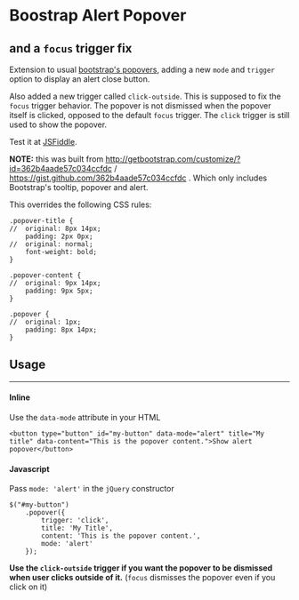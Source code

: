 Boostrap Alert Popover
============
## and a `focus` trigger fix

Extension to usual [bootstrap's popovers](http://getbootstrap.com/javascript/#popovers), adding a new `mode` and `trigger` option to display
an alert close button.

Also added a new trigger called `click-outside`. This is supposed to fix the `focus` trigger behavior. The popover is not 
dismissed when the popover itself is clicked, opposed to the default `focus` trigger. The `click` trigger is still used to show 
the popover.

Test it at [JSFiddle](http://jsfiddle.net/tB9s3/2/).

**NOTE:** this was built from http://getbootstrap.com/customize/?id=362b4aade57c034ccfdc
 / https://gist.github.com/362b4aade57c034ccfdc . Which only includes Bootstrap's tooltip, popover and alert.
 
 This overrides the following CSS rules:
 

```
.popover-title {
//  original: 8px 14px; 
    padding: 2px 0px;
//  original: normal;
    font-weight: bold;
}

.popover-content {
//  original: 9px 14px;
    padding: 9px 5px;
}

.popover {
//  original: 1px;
    padding: 8px 14px;
}
```

## Usage ##
-----------

#### Inline ####

Use the `data-mode` attribute in your HTML

```
<button type="button" id="my-button" data-mode="alert" title="My title" data-content="This is the popover content.">Show alert popover</button>
```

#### Javascript ####

Pass `mode: 'alert'` in the `jQuery` constructor

```
$("#my-button")
    .popover({ 
        trigger: 'click', 
        title: 'My Title', 
        content: 'This is the popover content.', 
        mode: 'alert' 
    });
```

**Use the `click-outside` trigger if you want the popover to be dismissed when user clicks outside of it.** (`focus` dismisses
the popover even if you click on it)